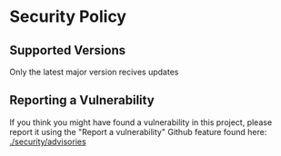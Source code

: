 # Security Policy

## Supported Versions

Only the latest major version recives updates

## Reporting a Vulnerability

If you think you might have found a vulnerability in this project, please report it using the "Report a vulnerability" Github feature found
here: [./security/advisories](https://github.com/soofstad/react-oauth2-pkce/security/advisories)

